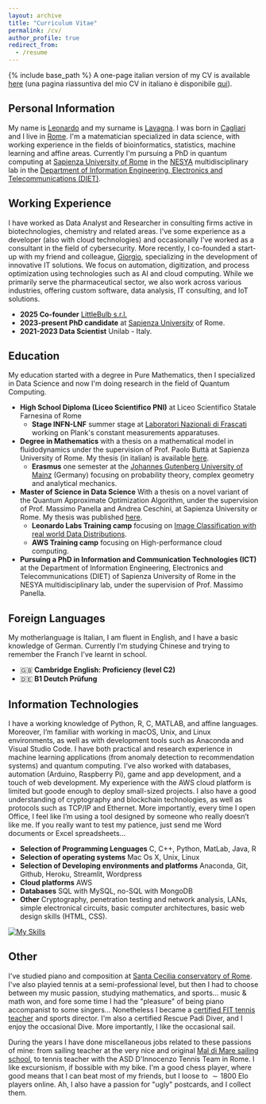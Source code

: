 ```yaml
---
layout: archive
title: "Curriculum Vitae"
permalink: /cv/
author_profile: true
redirect_from:
  - /resume
---
```


{% include base_path %}
A one-page italian version of my CV is available [here](../assets/files/cv_ita.pdf) (una pagina riassuntiva del mio CV in italiano è disponibile [qui](../assets/files/cv_ita.pdf)).

## Personal Information
My name is [Leonardo](https://pronouncenames.com/search?name=leonardo) and my surname is [Lavagna](https://pronouncenames.com/pronounce/lavagna). I was born in [Cagliari](https://en.wikipedia.org/wiki/Cagliari) and I live in [Rome](https://en.wikipedia.org/wiki/Rome). I'm a matematician specialized in data science, with working experience in the fields of bioinformatics, statistics, machine learning and affine areas. Currently I'm pursuing a PhD in quantum computing at [Sapienza University of Rome](https://www.uniroma1.it/en/pagina-strutturale/home) in the [NESYA](https://sites.google.com/view/nesya?authuser=0) multidisciplinary lab in the [Department of Information Engineering, Electronics and Telecommunications (DIET)](https://web.uniroma1.it/dip_diet/en).

## Working Experience
I have worked as Data Analyst and Researcher in consulting firms active in biotechnologies, chemistry and related areas. I've some experience as a developer (also with cloud technologies) and occasionally I've worked as a consultant in the field of cybersecurity. More recently, I co-founded a start-up with my friend and colleague, [Giorgio](https://research.uniroma1.it/researcher/8746df53b026e680e84f1858fd0e24ede56010ff1aff812a0ea415ea), specializing in the development of innovative IT solutions. We focus on automation, digitization, and process optimization using technologies such as AI and cloud computing. While we primarily serve the pharmaceutical sector, we also work across various industries, offering custom software, data analysis, IT consulting, and IoT solutions.
  * **2025 Co-founder** [LittleBulb s.r.l.](https://www.littlebulb.info/)
  * **2023-present PhD candidate** at [Sapienza University](https://www.uniroma1.it/en/pagina-strutturale/home) of Rome.
  * **2021-2023 Data Scientist** Unilab - Italy.

## Education
My education started with a degree in Pure Mathematics, then I specialized in Data Science and now I'm doing research in the field of Quantum Computing.
  * **High School Diploma (Liceo Scientifico PNI)** at Liceo Scientifico Statale Farnesina of Rome
    - **Stage INFN-LNF** summer stage at [Laboratori Nazionali di Frascati](https://w3.lnf.infn.it/?lang=en) working on Plank's constant measurements apparatuses.
  * **Degree in Mathematics** with a thesis on a mathematical model in fluidodynamics under the supervision of Prof. Paolo Buttà at Sapienza University of Rome. My thesis (in italian) is available [here](https://geometrino.files.wordpress.com/2022/03/modello_onde.pdf).
      - **Erasmus** one semester at the [Johannes Gutenberg University of Mainz](https://homepage.uni-mainz.de/) (Germany) focusing on probability theory, complex geometry and analytical mechanics.
  * **Master of Science in Data Science** With a thesis on a novel variant of the Quantum Approximate Optimization Algorithm, under the supervision of Prof. Massimo Panella and Andrea Ceschini, at Sapienza University or Rome. My thesis was published [here](https://ieeexplore.ieee.org/document/10650075).
      - **Leonardo Labs Training camp** focusing on [Image Classification with real world Data Distributions](https://github.com/leonardoLavagna/Leonardo-Labs-Competition).
      - **AWS Training camp** focusing on High-performance cloud computing.
   * **Pursuing a PhD in Information and Communication Technologies (ICT)** at the Department of Information Engineering, Electronics and Telecommunications (DIET) of Sapienza University of Rome in the NESYA multidisciplinary lab, under the supervision of Prof. Massimo Panella.

## Foreign Languages
My motherlanguage is Italian, I am fluent in English, and I have a basic knowledge of German. Currently I'm studying Chinese and trying to remember the Franch I've learnt in school. 
  * 🇬🇧 **Cambridge English: Proficiency (level C2)**
  * 🇩🇪 **B1 Deutch Prüfung**

## Information Technologies
I have a working knowledge of Python, R, C, MATLAB, and affine languages. Moreover, I’m familiar with working in macOS, Unix, and Linux environments, as well as with development tools such as Anaconda and Visual Studio Code. I have both practical and research experience in machine learning applications (from anomaly detection to recommendation systems) and quantum computing. I’ve also worked with databases, automation (Arduino, Raspberry Pi), game and app development, and a touch of web development. My experience with the AWS cloud platform is limited but goode enough to deploy small-sized projects. I also have a good understanding of cryptography and blockchain technologies, as well as protocols such as TCP/IP and Ethernet. More importantly, every time I open Office, I feel like I’m using a tool designed by someone who really doesn’t like me. If you really want to test my patience, just send me Word documents or Excel spreadsheets...
  * **Selection of Programming Lenguages** C, C++, Python, MatLab, Java, R
  * **Selection of operating systems** Mac Os X, Unix, Linux
  * **Selection of Developing environments and platforms** Anaconda, Git, Github, Heroku, Streamlit, Wordpress
  * **Cloud platforms** AWS
  * **Databases** SQL with MySQL, no-SQL with MongoDB
  * **Other** Cryptography, penetration testing and network analysis, LANs, simple electronical circuits, basic computer architectures, basic web design skills (HTML, CSS).

[![My Skills](https://skillicons.dev/icons?i=linux,py,pytorch,tensorflow,r,c,cpp,html,java,matlab,octave,latex,md,mysql,mongodb,wordpress,git,github,vscode,docker,aws,heroku,anaconda,notion,raspberrypi,arduino,apple&perline=16)](https://skillicons.dev)

## Other
I've studied piano and composition at [Santa Cecilia conservatory of Rome](https://conservatoriosantacecilia.it/). I've also playied tennis at a semi-professional level, but then I had to choose between my music passion, studying mathematics, and sports... music & math won, and fore some time I had the "pleasure" of being piano accompanist to some singers... Nonetheless I became a [certified FIT tennis teacher](https://www.fitp.it/Istituto-di-formazione/Insegnanti/I-livelli-di-qualifica) and sports director. I'm also a certified Rescue Padi Diver, and I enjoy the occasional Dive. More importantly, I like the occasional sail. 

During the years I have done miscellaneous jobs related to these passions of mine: from sailing teacher at the very nice and original [Mal di Mare sailing school](https://maldimare.eu/wp/), to tennis teacher with the ASD D'Innocenzo Tennis Team in Rome. I like excursionism, if bossible with my bike. I'm a good chess player, where good means that I can beat most of my friends, but I loose to $\sim 1800$ Elo players online. Ah, I also have a passion for "ugly" postcards, and I collect them.
